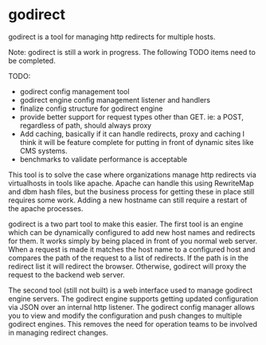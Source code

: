 godirect
========

godirect is a tool for managing http redirects for
multiple hosts.

Note: godirect is still a work in progress. The following
TODO items need to be completed.

TODO:
 - godirect config management tool
 - godirect engine config management listener and handlers
 - finalize config structure for godirect engine
 - provide better support for request types other than GET.
   ie: a POST, regardless of path, should always proxy
 - Add caching, basically if it can handle redirects, proxy and
   caching I think it will be feature complete for putting in front
   of dynamic sites like CMS systems. 
 - benchmarks to validate performance is acceptable

This tool is to solve the case where organizations manage
http redirects via virtualhosts in tools like apache. Apache
can handle this using RewriteMap and dbm hash files, but
the business process for getting these in place still requires
some work. Adding a new hostname can still require a restart
of the apache processes.

godirect is a two part tool to make this easier. The first
tool is an engine which can be dynamically configured to
add new host names and redirects for them. It works simply by
being placed in front of you normal web server. When a request
is made it matches the host name to a configured host and compares
the path of the request to a list of redirects. If the path is
in the redirect list it will redirect the browser. Otherwise, godirect
will proxy the request to the backend web server.

The second tool (still not built) is a web interface used to manage
godirect engine servers. The godirect engine supports getting updated
configuration via JSON over an internal http listener. The godirect
config manager allows you to view and modify the configuration and
push changes to multiple godirect engines. This removes the need
for operation teams to be involved in managing redirect changes.


